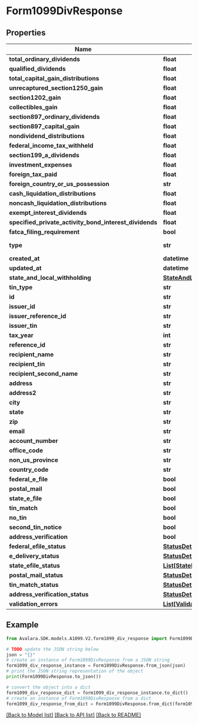 # Form1099DivResponse


## Properties

Name | Type | Description | Notes
------------ | ------------- | ------------- | -------------
**total_ordinary_dividends** | **float** |  | [optional] 
**qualified_dividends** | **float** |  | [optional] 
**total_capital_gain_distributions** | **float** |  | [optional] 
**unrecaptured_section1250_gain** | **float** |  | [optional] 
**section1202_gain** | **float** |  | [optional] 
**collectibles_gain** | **float** |  | [optional] 
**section897_ordinary_dividends** | **float** |  | [optional] 
**section897_capital_gain** | **float** |  | [optional] 
**nondividend_distributions** | **float** |  | [optional] 
**federal_income_tax_withheld** | **float** |  | [optional] 
**section199_a_dividends** | **float** |  | [optional] 
**investment_expenses** | **float** |  | [optional] 
**foreign_tax_paid** | **float** |  | [optional] 
**foreign_country_or_us_possession** | **str** |  | [optional] 
**cash_liquidation_distributions** | **float** |  | [optional] 
**noncash_liquidation_distributions** | **float** |  | [optional] 
**exempt_interest_dividends** | **float** |  | [optional] 
**specified_private_activity_bond_interest_dividends** | **float** |  | [optional] 
**fatca_filing_requirement** | **bool** |  | [optional] 
**type** | **str** |  | [optional] [readonly] 
**created_at** | **datetime** |  | [optional] 
**updated_at** | **datetime** |  | [optional] 
**state_and_local_withholding** | [**StateAndLocalWithholdingResponse**](StateAndLocalWithholdingResponse.md) |  | [optional] 
**tin_type** | **str** |  | [optional] 
**id** | **str** |  | [optional] 
**issuer_id** | **str** |  | [optional] 
**issuer_reference_id** | **str** |  | [optional] 
**issuer_tin** | **str** |  | [optional] 
**tax_year** | **int** |  | [optional] 
**reference_id** | **str** |  | [optional] 
**recipient_name** | **str** |  | [optional] 
**recipient_tin** | **str** |  | [optional] 
**recipient_second_name** | **str** |  | [optional] 
**address** | **str** |  | [optional] 
**address2** | **str** |  | [optional] 
**city** | **str** |  | [optional] 
**state** | **str** |  | [optional] 
**zip** | **str** |  | [optional] 
**email** | **str** |  | [optional] 
**account_number** | **str** |  | [optional] 
**office_code** | **str** |  | [optional] 
**non_us_province** | **str** |  | [optional] 
**country_code** | **str** |  | [optional] 
**federal_e_file** | **bool** |  | [optional] 
**postal_mail** | **bool** |  | [optional] 
**state_e_file** | **bool** |  | [optional] 
**tin_match** | **bool** |  | [optional] 
**no_tin** | **bool** |  | [optional] 
**second_tin_notice** | **bool** |  | [optional] 
**address_verification** | **bool** |  | [optional] 
**federal_efile_status** | [**StatusDetail**](StatusDetail.md) |  | [optional] 
**e_delivery_status** | [**StatusDetail**](StatusDetail.md) |  | [optional] 
**state_efile_status** | [**List[StateEfileStatusDetailResponse]**](StateEfileStatusDetailResponse.md) |  | [optional] 
**postal_mail_status** | [**StatusDetail**](StatusDetail.md) |  | [optional] 
**tin_match_status** | [**StatusDetail**](StatusDetail.md) |  | [optional] 
**address_verification_status** | [**StatusDetail**](StatusDetail.md) |  | [optional] 
**validation_errors** | [**List[ValidationErrorResponse]**](ValidationErrorResponse.md) |  | [optional] 

## Example

```python
from Avalara.SDK.models.A1099.V2.form1099_div_response import Form1099DivResponse

# TODO update the JSON string below
json = "{}"
# create an instance of Form1099DivResponse from a JSON string
form1099_div_response_instance = Form1099DivResponse.from_json(json)
# print the JSON string representation of the object
print(Form1099DivResponse.to_json())

# convert the object into a dict
form1099_div_response_dict = form1099_div_response_instance.to_dict()
# create an instance of Form1099DivResponse from a dict
form1099_div_response_from_dict = Form1099DivResponse.from_dict(form1099_div_response_dict)
```
[[Back to Model list]](../README.md#documentation-for-models) [[Back to API list]](../README.md#documentation-for-api-endpoints) [[Back to README]](../README.md)


